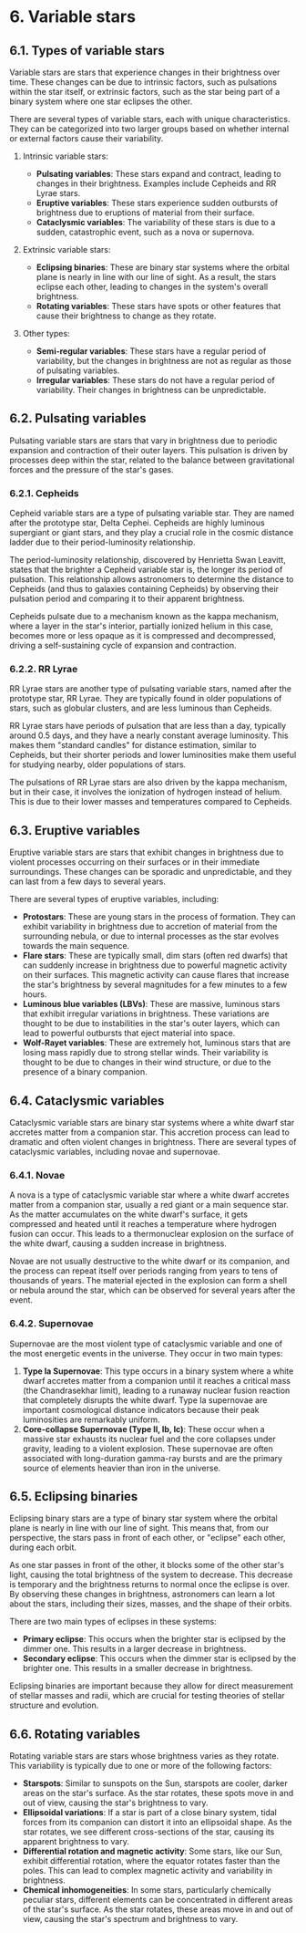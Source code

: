 # 6. Variable stars

## 6.1. Types of variable stars
Variable stars are stars that experience changes in their brightness over time. These changes can be due to intrinsic factors, such as pulsations within the star itself, or extrinsic factors, such as the star being part of a binary system where one star eclipses the other.

There are several types of variable stars, each with unique characteristics. They can be categorized into two larger groups based on whether internal or external factors cause their variability.

1. Intrinsic variable stars:
   - **Pulsating variables**: These stars expand and contract, leading to changes in their brightness. Examples include Cepheids and RR Lyrae stars.
   - **Eruptive variables**: These stars experience sudden outbursts of brightness due to eruptions of material from their surface.
   - **Cataclysmic variables**: The variability of these stars is due to a sudden, catastrophic event, such as a nova or supernova.

2. Extrinsic variable stars:
   - **Eclipsing binaries**: These are binary star systems where the orbital plane is nearly in line with our line of sight. As a result, the stars eclipse each other, leading to changes in the system's overall brightness.
   - **Rotating variables**: These stars have spots or other features that cause their brightness to change as they rotate.

3. Other types:
   - **Semi-regular variables**: These stars have a regular period of variability, but the changes in brightness are not as regular as those of pulsating variables.
   - **Irregular variables**: These stars do not have a regular period of variability. Their changes in brightness can be unpredictable.


## 6.2. Pulsating variables
Pulsating variable stars are stars that vary in brightness due to periodic expansion and contraction of their outer layers. This pulsation is driven by processes deep within the star, related to the balance between gravitational forces and the pressure of the star's gases.

### 6.2.1. Cepheids
Cepheid variable stars are a type of pulsating variable star. They are named after the prototype star, Delta Cephei. Cepheids are highly luminous supergiant or giant stars, and they play a crucial role in the cosmic distance ladder due to their period-luminosity relationship.

The period-luminosity relationship, discovered by Henrietta Swan Leavitt, states that the brighter a Cepheid variable star is, the longer its period of pulsation. This relationship allows astronomers to determine the distance to Cepheids (and thus to galaxies containing Cepheids) by observing their pulsation period and comparing it to their apparent brightness.

Cepheids pulsate due to a mechanism known as the kappa mechanism, where a layer in the star's interior, partially ionized helium in this case, becomes more or less opaque as it is compressed and decompressed, driving a self-sustaining cycle of expansion and contraction.

### 6.2.2. RR Lyrae
RR Lyrae stars are another type of pulsating variable stars, named after the prototype star, RR Lyrae. They are typically found in older populations of stars, such as globular clusters, and are less luminous than Cepheids.

RR Lyrae stars have periods of pulsation that are less than a day, typically around $0.5$ days, and they have a nearly constant average luminosity. This makes them "standard candles" for distance estimation, similar to Cepheids, but their shorter periods and lower luminosities make them useful for studying nearby, older populations of stars.

The pulsations of RR Lyrae stars are also driven by the kappa mechanism, but in their case, it involves the ionization of hydrogen instead of helium. This is due to their lower masses and temperatures compared to Cepheids.

## 6.3. Eruptive variables
Eruptive variable stars are stars that exhibit changes in brightness due to violent processes occurring on their surfaces or in their immediate surroundings. These changes can be sporadic and unpredictable, and they can last from a few days to several years.

There are several types of eruptive variables, including:

- **Protostars**: These are young stars in the process of formation. They can exhibit variability in brightness due to accretion of material from the surrounding nebula, or due to internal processes as the star evolves towards the main sequence.
- **Flare stars**: These are typically small, dim stars (often red dwarfs) that can suddenly increase in brightness due to powerful magnetic activity on their surfaces. This magnetic activity can cause flares that increase the star's brightness by several magnitudes for a few minutes to a few hours.
- **Luminous blue variables (LBVs)**: These are massive, luminous stars that exhibit irregular variations in brightness. These variations are thought to be due to instabilities in the star's outer layers, which can lead to powerful outbursts that eject material into space.
- **Wolf-Rayet variables**: These are extremely hot, luminous stars that are losing mass rapidly due to strong stellar winds. Their variability is thought to be due to changes in their wind structure, or due to the presence of a binary companion.

## 6.4. Cataclysmic variables
Cataclysmic variable stars are binary star systems where a white dwarf star accretes matter from a companion star. This accretion process can lead to dramatic and often violent changes in brightness. There are several types of cataclysmic variables, including novae and supernovae.

### 6.4.1. Novae
A nova is a type of cataclysmic variable star where a white dwarf accretes matter from a companion star, usually a red giant or a main sequence star. As the matter accumulates on the white dwarf's surface, it gets compressed and heated until it reaches a temperature where hydrogen fusion can occur. This leads to a thermonuclear explosion on the surface of the white dwarf, causing a sudden increase in brightness.

Novae are not usually destructive to the white dwarf or its companion, and the process can repeat itself over periods ranging from years to tens of thousands of years. The material ejected in the explosion can form a shell or nebula around the star, which can be observed for several years after the event.

### 6.4.2. Supernovae
Supernovae are the most violent type of cataclysmic variable and one of the most energetic events in the universe. They occur in two main types:

1. **Type Ia Supernovae**: This type occurs in a binary system where a white dwarf accretes matter from a companion until it reaches a critical mass (the Chandrasekhar limit), leading to a runaway nuclear fusion reaction that completely disrupts the white dwarf. Type Ia supernovae are important cosmological distance indicators because their peak luminosities are remarkably uniform.
2. **Core-collapse Supernovae (Type II, Ib, Ic)**: These occur when a massive star exhausts its nuclear fuel and the core collapses under gravity, leading to a violent explosion. These supernovae are often associated with long-duration gamma-ray bursts and are the primary source of elements heavier than iron in the universe.

## 6.5. Eclipsing binaries
Eclipsing binary stars are a type of binary star system where the orbital plane is nearly in line with our line of sight. This means that, from our perspective, the stars pass in front of each other, or "eclipse" each other, during each orbit.

As one star passes in front of the other, it blocks some of the other star's light, causing the total brightness of the system to decrease. This decrease is temporary and the brightness returns to normal once the eclipse is over. By observing these changes in brightness, astronomers can learn a lot about the stars, including their sizes, masses, and the shape of their orbits.

There are two main types of eclipses in these systems:
- **Primary eclipse**: This occurs when the brighter star is eclipsed by the dimmer one. This results in a larger decrease in brightness.
- **Secondary eclipse**: This occurs when the dimmer star is eclipsed by the brighter one. This results in a smaller decrease in brightness.

Eclipsing binaries are important because they allow for direct measurement of stellar masses and radii, which are crucial for testing theories of stellar structure and evolution.

## 6.6. Rotating variables
Rotating variable stars are stars whose brightness varies as they rotate. This variability is typically due to one or more of the following factors:

- **Starspots**: Similar to sunspots on the Sun, starspots are cooler, darker areas on the star's surface. As the star rotates, these spots move in and out of view, causing the star's brightness to vary.
- **Ellipsoidal variations**: If a star is part of a close binary system, tidal forces from its companion can distort it into an ellipsoidal shape. As the star rotates, we see different cross-sections of the star, causing its apparent brightness to vary.
- **Differential rotation and magnetic activity**: Some stars, like our Sun, exhibit differential rotation, where the equator rotates faster than the poles. This can lead to complex magnetic activity and variability in brightness.
- **Chemical inhomogeneities**: In some stars, particularly chemically peculiar stars, different elements can be concentrated in different areas of the star's surface. As the star rotates, these areas move in and out of view, causing the star's spectrum and brightness to vary.